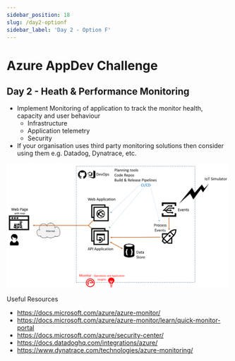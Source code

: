 ```yaml
---
sidebar_position: 18
slug: /day2-optionf
sidebar_label: 'Day 2 - Option F'
---
```

# Azure AppDev Challenge

## Day 2 - Heath & Performance Monitoring

- Implement Monitoring of application to track the monitor health, capacity and user behaviour
  - Infrastructure
  - Application telemetry
  - Security
- If your organisation uses third party monitoring solutions then consider using them e.g. Datadog, Dynatrace, etc.

![](../images/slide19.png)

Useful Resources

- <https://docs.microsoft.com/azure/azure-monitor/>
- <https://docs.microsoft.com/azure/azure-monitor/learn/quick-monitor-portal>
- <https://docs.microsoft.com/azure/security-center/>
- <https://docs.datadoghq.com/integrations/azure/>
- <https://www.dynatrace.com/technologies/azure-monitoring/>
